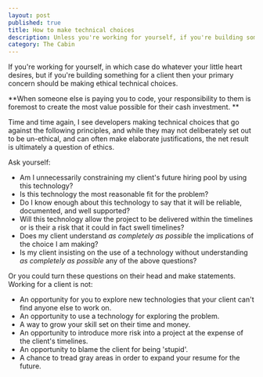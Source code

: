 ```yaml
---
layout: post
published: true
title: How to make technical choices
description: Unless you're working for yourself, if you're building something for a client then your primary concern should be making ethical technical choices.
category: The Cabin
---
```


If you're working for yourself, in which case do whatever your little heart desires, but if you're building something for a client then your primary concern should be making ethical technical choices.

**When someone else is paying you to code, your responsibility to them is foremost to create the most value possible for their cash investment. **

Time and time again, I see developers making technical choices that go against the following principles, and while they may not deliberately set out to be un-ethical, and can often make elaborate justifications, the net result is ultimately a question of ethics. 

Ask yourself:

- Am I unnecessarily constraining my client's future hiring pool by using this technology?
- Is this technology the most reasonable fit for the problem?
- Do I know enough about this technology to say that it will be reliable, documented, and well supported?
- Will this technology allow the project to be delivered within the timelines or is their a risk that it could in fact swell timelines?
- Does my client understand _as completely as possible_ the implications of the choice I am making?
- Is my client insisting on the use of a technology without understanding _as completely as possible_ any of the above questions?

Or you could turn these questions on their head and make statements. Working for a client is not:

- An opportunity for you to explore new technologies that your client can't find anyone else to work on. 
- An opportunity to use a technology for exploring the problem.
- A way to grow your skill set on their time and money.
- An opportunity to introduce more risk into a project at the expense of the client's timelines.
- An opportunity to blame the client for being 'stupid'. 
- A chance to tread gray areas in order to expand your resume for the future. 
